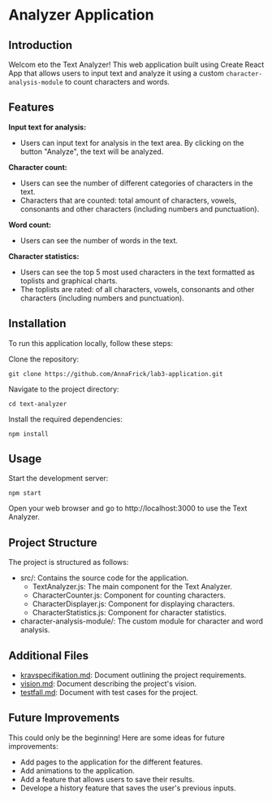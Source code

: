 # Analyzer Application

## Introduction
Welcom eto the Text Analyzer! This web application built using Create React App that allows users to input text and analyze it using a custom `character-analysis-module` to count characters and words. 

## Features

**Input text for analysis:**

- Users can input text for analysis in the text area. By clicking on the button "Analyze", the text will be analyzed.

**Character count:**

- Users can see the number of different categories of characters in the text.
- Characters that are counted: total amount of characters, vowels, consonants and other characters (including numbers and punctuation).

**Word count:**

- Users can see the number of words in the text.

**Character statistics:**

- Users can see the top 5 most used characters in the text formatted as toplists and graphical charts.
- The toplists are rated: of all characters, vowels, consonants and other characters (including numbers and punctuation).

## Installation

To run this application locally, follow these steps:

Clone the repository:

    git clone https://github.com/AnnaFrick/lab3-application.git

Navigate to the project directory:

    cd text-analyzer

Install the required dependencies:

    npm install

## Usage

Start the development server:

    npm start

Open your web browser and go to http://localhost:3000 to use the Text Analyzer.

## Project Structure

The project is structured as follows:

- src/: Contains the source code for the application.
    - TextAnalyzer.js: The main component for the Text Analyzer.
    - CharacterCounter.js: Component for counting characters.
    - CharacterDisplayer.js: Component for displaying characters.
    - CharacterStatistics.js: Component for character statistics.
- character-analysis-module/: The custom module for character and word analysis.

## Additional Files

- [kravspecifikation.md](/wiki/kravspecifikation.md): Document outlining the project requirements.
- [vision.md](/wiki/vision.md): Document describing the project's vision.
- [testfall.md](/wiki/testfall.md): Document with test cases for the project.

## Future Improvements

This could only be the beginning! Here are some ideas for future improvements:

- Add pages to the application for the different features.
- Add animations to the application.
- Add a feature that allows users to save their results.
- Develope a history feature that saves the user's previous inputs.
